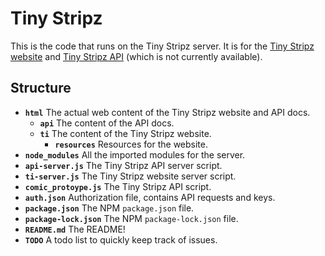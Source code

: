 # Tiny Stripz
This is the code that runs on the Tiny Stripz server. It is for the [Tiny Stripz website](https://tinystripz.com) and [Tiny Stripz API](https://api.tinystripz.com) (which is not currently available).

## Structure
- **`html`** The actual web content of the Tiny Stripz website and API docs.
    - **`api`** The content of the API docs.
    - **`ti`** The content of the Tiny Stripz website.
         - **`resources`** Resources for the website.
- **`node_modules`** All the imported modules for the server.
- **`api-server.js`** The Tiny Stripz API server script.
- **`ti-server.js`** The Tiny Stripz website server script.
- **`comic_protoype.js`** The Tiny Stripz API script.
- **`auth.json`** Authorization file, contains API requests and keys.
- **`package.json`** The NPM `package.json` file.
- **`package-lock.json`** The NPM `package-lock.json` file.
- **`README.md`** The README!
- **`TODO`** A todo list to quickly keep track of issues.

